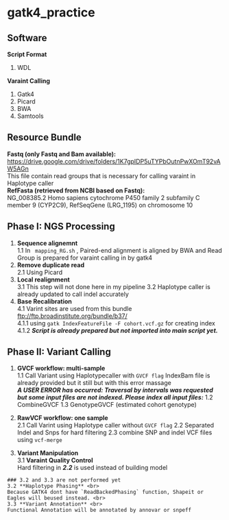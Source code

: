 # gatk4_practice

## Software

**Script Format**
1. WDL <br>

**Varaint Calling** 
1. Gatk4
2. Picard
3. BWA
4. Samtools

## Resource Bundle 
  **Fastq (only Fastq and Bam available):** <br> 
  https://drive.google.com/drive/folders/1K7gpIDP5uTYPbOutnPwXOmT92vAW5AGn  <br>
  This file contain read groups that is necessary for calling varaint in Haplotype caller <br> 
  **RefFasta (retrieved from NCBI based on Fastq):** <br>
  NG_008385.2 Homo sapiens cytochrome P450 family 2 subfamily C member 9 (CYP2C9), RefSeqGene (LRG_1195) on chromosome 10
  
## Phase I: NGS Processing 
  1. **Sequence alignemnt** <br>
     1.1 In ` mapping_RG.sh` , Paired-end alignment is aligned by BWA and Read Group is prepared for varaint calling in by gatk4 
  2. **Remove duplicate read** <br>
    2.1 Using Picard 
  3. **Local realignment** <br> 
    3.1 This step will not done here in my pipeline
    3.2 Haplotype caller is already updated to call indel accurately
  4. **Base Recalibration** <br>
    4.1 Varint sites are used from this bundle ftp://ftp.broadinstitute.org/bundle/b37/ <br>
       4.1.1 using `gatk IndexFeatureFile -F cohort.vcf.gz` for creating index <br>
       4.1.2 ***Script is already prepared but not imported into main script yet.*** <br>
  
    
## Phase II: Variant Calling 

  1. **GVCF workflow: multi-sample** <br>
     1.1 Call Variant using Haplotypecaller with `GVCF flag`
         IndexBam file is already provided but it still but with this error massage <br>
         ***A USER ERROR has occurred: Traversal by intervals was requested but some input files are not indexed. Please index all input files:***
     1.2 CombineGVCF 
     1.3 GenotypeGVCF (estimated cohort genotype)
  2. **RawVCF workflow: one sample** <br>
     2.1 Call Varint using Haplotype caller without `GVCF flag`
     2.2 Separated Indel and Snps for hard filtering
     2.3 combine SNP and indel VCF files using `vcf-merge`
    
  3. **Variant Manipulation** <br>
    3.1 **Varaint Quality Control** <br>
    Hard filtering in ***2.2*** is used instead of building model <br>
    
    ### 3.2 and 3.3 are not performed yet
    3.2 **Haplotype Phasing** <br>
    Because GATK4 dont have `ReadBackedPhasing` function, Shapeit or Eagles will beused instead. <br>
    3.3 **Variant Annotation** <br>
    Functional Annotation will be annotated by annovar or snpeff
